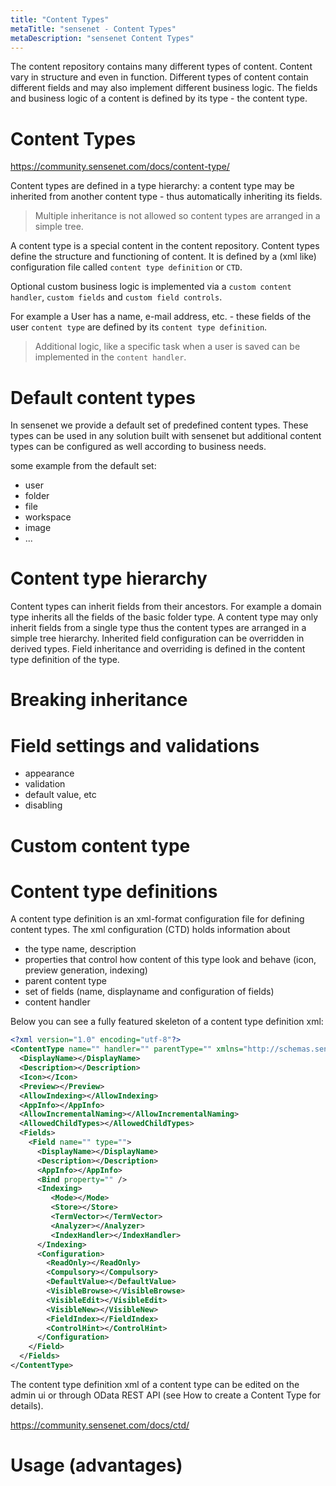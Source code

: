 ```yaml
---
title: "Content Types"
metaTitle: "sensenet - Content Types"
metaDescription: "sensenet Content Types"
---
```



The content repository contains many different types of content. Content vary in structure and even in function. Different types of content contain different fields and may also implement different business logic. The fields and business logic of a content is defined by its type - the content type.

# Content Types
https://community.sensenet.com/docs/content-type/

Content types are defined in a type hierarchy: a content type may be inherited from another content type - thus automatically inheriting its fields. 

> Multiple inheritance is not allowed so content types are arranged in a simple tree.

A content type is a special content in the content repository. Content types define the structure and functioning of content. It is defined by a (xml like) configuration file called ``content type definition`` or ``CTD``.

Optional custom business logic is implemented via a ``custom content handler``, ``custom fields`` and ``custom field controls``. 

For example a User has a name, e-mail address, etc. - these fields of the user ``content type`` are defined by its ``content type definition``.

> Additional logic, like a specific task when a user is saved can be implemented in the ``content handler``.

# Default content types

In sensenet we provide a default set of predefined content types. These types can be used in any solution built with sensenet but additional content types can be configured as well according to business needs.

some example from the default set:
- user
- folder
- file
- workspace
- image
- ...

# Content type hierarchy

Content types can inherit fields from their ancestors. For example a domain type inherits all the fields of the basic folder type. A content type may only inherit fields from a single type thus the content types are arranged in a simple tree hierarchy. Inherited field configuration can be overridden in derived types. Field inheritance and overriding is defined in the content type definition of the type.

# Breaking inheritance


# Field settings and validations
  - appearance
  - validation
  - default value, etc
  - disabling
  
  
  
# Custom content type

# Content type definitions
A content type definition is an xml-format configuration file for defining content types. The xml configuration (CTD) holds information about

- the type name, description
- properties that control how content of this type look and behave (icon, preview generation, indexing)
- parent content type
- set of fields (name, displayname and configuration of fields)
- content handler

Below you can see a fully featured skeleton of a content type definition xml:

```xml
<?xml version="1.0" encoding="utf-8"?>
<ContentType name="" handler="" parentType="" xmlns="http://schemas.sensenet.com/SenseNet/ContentRepository/ContentTypeDefinition">
  <DisplayName></DisplayName>
  <Description></Description>
  <Icon></Icon>
  <Preview></Preview>
  <AllowIndexing></AllowIndexing>
  <AppInfo></AppInfo>
  <AllowIncrementalNaming></AllowIncrementalNaming>
  <AllowedChildTypes></AllowedChildTypes>
  <Fields>
    <Field name="" type="">
      <DisplayName></DisplayName>
      <Description></Description>
      <AppInfo></AppInfo>
      <Bind property="" />
      <Indexing>
         <Mode></Mode>
         <Store></Store>
         <TermVector></TermVector>
         <Analyzer></Analyzer>
         <IndexHandler></IndexHandler>
      </Indexing>
      <Configuration>
        <ReadOnly></ReadOnly>
        <Compulsory></Compulsory>
        <DefaultValue></DefaultValue>
        <VisibleBrowse></VisibleBrowse>
        <VisibleEdit></VisibleEdit>
        <VisibleNew></VisibleNew>
        <FieldIndex></FieldIndex>
        <ControlHint></ControlHint>
      </Configuration>
    </Field>
  </Fields>
</ContentType>
```

The content type definition xml of a content type can be edited on the admin ui or through OData REST API (see How to create a Content Type for details).

https://community.sensenet.com/docs/ctd/
# Usage (advantages)
